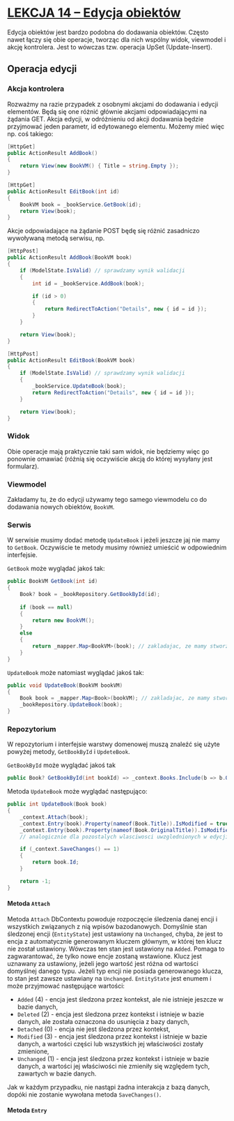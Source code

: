 # [LEKCJA 14 – Edycja obiektów](https://kurs.szkoladotneta.pl/zostan-programista-asp-net/tydzien-8-od-widoku-do-modelu/lekcja-14-edycja-obiektow/)
Edycja obiektów jest bardzo podobna do dodawania obiektów. Często nawet łączy się obie operacje, tworząc dla nich wspólny widok, viewmodel i akcję kontrolera. Jest to wówczas tzw. operacja UpSet (Update-Insert).
## Operacja edycji
### Akcja kontrolera
Rozważmy na razie przypadek z osobnymi akcjami do dodawania i edycji elementów. Będą się one różnić głównie akcjami odpowiadającymi na żądania GET. Akcja edycji, w odróżnieniu od akcji dodawania będzie przyjmować jeden parametr, id edytowanego elementu. Możemy mieć więc np. coś takiego:
```csharp
[HttpGet]
public ActionResult AddBook()
{
    return View(new BookVM() { Title = string.Empty });
}

[HttpGet]
public ActionResult EditBook(int id)
{
    BookVM book = _bookService.GetBook(id);
    return View(book);
}
```
Akcje odpowiadające na żądanie POST będę się różnić zasadniczo wywoływaną metodą serwisu, np.
```csharp
[HttpPost]
public ActionResult AddBook(BookVM book)
{
    if (ModelState.IsValid) // sprawdzamy wynik walidacji
    {
        int id = _bookService.AddBook(book);

        if (id > 0)
        {
            return RedirectToAction("Details", new { id = id });
        }
    }

    return View(book);
}

[HttpPost]
public ActionResult EditBook(BookVM book)
{
    if (ModelState.IsValid) // sprawdzamy wynik walidacji
    {
        _bookService.UpdateBook(book);
        return RedirectToAction("Details", new { id = id });
    }

    return View(book);
}
```
### Widok
Obie operacje mają praktycznie taki sam widok, nie będziemy więc go ponownie omawiać (różnią się oczywiście akcją do której wysyłany jest formularz).
### Viewmodel
Zakładamy tu, że do edycji używamy tego samego viewmodelu co do dodawania nowych obiektów, `BookVM`.
### Serwis
W serwisie musimy dodać metodę `UpdateBook` i jeżeli jeszcze jaj nie mamy to `GetBook`. Oczywiście te metody musimy również umieścić w odpowiednim interfejsie.

`GetBook` może wyglądać jakoś tak:
```csharp
public BookVM GetBook(int id)
{
    Book? book = _bookRepository.GetBookById(id);
    
    if (book == null)
    {
        return new BookVM();
    }
    else
    {
        return _mapper.Map<BookVM>(book); // zakladajac, ze mamy stworzony odpowiedni mapping przy uzyciu AutoMappera
    }
}
```
`UpdateBook` może natomiast wyglądać jakoś tak:
```csharp
public void UpdateBook(BookVM bookVM)
{
    Book book = _mapper.Map<Book>(bookVM); // zakladajac, ze mamy stworzony odpowiedni mapping przy uzyciu AutoMappera
    _bookRepository.UpdateBook(book);
}

```
### Repozytorium
W repozytorium i interfejsie warstwy domenowej muszą znaleźć się użyte powyżej metody, `GetBookById` i `UpdeteBook`.

`GetBookById` może wyglądać jakoś tak
```csharp
public Book? GetBookById(int bookId) => _context.Books.Include(b => b.OriginalLanguage).Include(b => b.Genres).Include(b => b.Authors).Include(b => b.BookSeries).FirstOrDefault(b => b.Id == bookId);
```
Metoda `UpdateBook` może wyglądać następująco:
```csharp
public int UpdateBook(Book book)
{
    _context.Attach(book);
    _context.Entry(book).Property(nameof(Book.Title)).IsModified = true;
    _context.Entry(book).Property(nameof(Book.OriginalTitle)).IsModified = true;
    // analogicznie dla pozostalych wlasciwosci uwzglednionych w edycji

    if (_context.SaveChanges() == 1)
    {
        return book.Id;
    }

    return -1;
}
```
#### Metoda `Attach`
Metoda `Attach` DbContextu powoduje rozpoczęcie śledzenia danej encji i wszystkich związanych z nią wpisów bazodanowych. Domyślnie stan śledzonej encji (`EntityState`) jest ustawiony na `Unchanged`, chyba, że jest to encja z automatycznie generowanym kluczem głównym, w której ten klucz nie został ustawiony. Wówczas ten stan jest ustawiony na `Added`. Pomaga to zagwarantować, że tylko nowe encje zostaną wstawione. Klucz jest uznawany za ustawiony, jeżeli jego wartość jest różna od wartości domyślnej danego typu. Jeżeli typ encji nie posiada generowanego klucza, to stan jest zawsze ustawiany na `Unchanged`. `EntityState` jest enumem i może przyjmować następujące wartości:
* `Added` (4) - encja jest śledzona przez kontekst, ale nie istnieje jeszcze w bazie danych,
* `Deleted` (2) - encja jest śledzona przez kontekst i istnieje w bazie danych, ale została oznaczona do usunięcia z bazy danych,
* `Detached` (0) - encja nie jest śledzona przez kontekst,
* `Modified` (3) - encja jest śledzona przez kontekst i istnieje w bazie danych, a wartości części lub wszystkich jej właściwości zostały zmienione,
* `Unchanged` (1) - encja jest śledzona przez kontekst i istnieje w bazie danych, a wartości jej właściwości nie zmieniły się względem tych, zawartych w bazie danych.

Jak w każdym przypadku, nie nastąpi żadna interakcja z bazą danych, dopóki nie zostanie wywołana metoda `SaveChanges()`.
#### Metoda `Entry`
